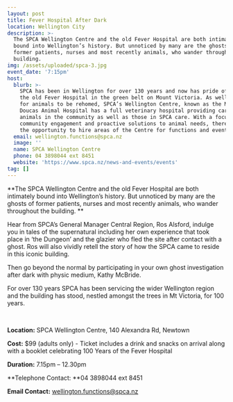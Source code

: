 ```yaml
---
layout: post
title: Fever Hospital After Dark
location: Wellington City
description: >-
  The SPCA Wellington Centre and the old Fever Hospital are both intimately
  bound into Wellington’s history. But unnoticed by many are the ghosts of
  former patients, nurses and most recently animals, who wander throughout the
  building. 
img: /assets/uploaded/spca-3.jpg
event_date: '7:15pm'
host:
  blurb: >-
    SPCA has been in Wellington for over 130 years and now has pride of place in
    the old Fever Hospital in the green belt on Mount Victoria. As well as space
    for animals to be rehomed, SPCA’s Wellington Centre, known as the Margaret
    Doucas Animal Hospital has a full veterinary hospital providing care for the
    animals in the community as well as those in SPCA care. With a focus on
    community engagement and proactive solutions to animal needs, there is also
    the opportunity to hire areas of the Centre for functions and events.
  email: wellington.functions@spca.nz
  image: ''
  name: SPCA Wellington Centre
  phone: 04 3898044 ext 8451
  website: 'https://www.spca.nz/news-and-events/events'
tag: []
---
```

**The SPCA Wellington Centre and the old Fever Hospital are both intimately bound into Wellington’s history. But unnoticed by many are the ghosts of former patients, nurses and most recently animals, who wander throughout the building. **

Hear from SPCA’s General Manager Central Region, Ros Alsford, indulge you in tales of the supernatural including her own experience that took place in ‘the Dungeon’ and the glazier who fled the site after contact with a ghost. Ros will also vividly retell the story of how the SPCA came to reside in this iconic building.

Then go beyond the normal by participating in your own ghost investigation after dark with physic medium, Kathy McBride.

For over 130 years SPCA has been servicing the wider Wellington region and the building has stood, nestled amongst the trees in Mt Victoria, for 100 years.

<br>

**Location:** SPCA Wellington Centre, 140 Alexandra Rd, Newtown

**Cost:** $99 (adults only) - Ticket includes a drink and snacks on arrival along with a booklet celebrating 100 Years of the Fever Hospital

**Duration:** 7.15pm – 12.30pm

**Telephone Contact: **04 3898044 ext 8451

**Email Contact:** wellington.functions@spca.nz
